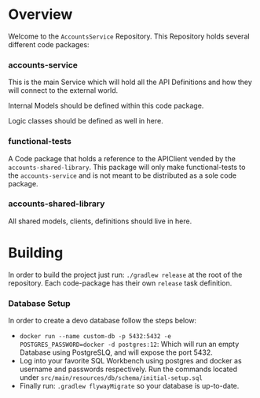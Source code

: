 # Overview

Welcome to the `AccountsService` Repository.
This Repository holds several different code packages:

### accounts-service

This is the main Service which will hold all the API Definitions and how they will
connect to the external world.

Internal Models should be defined within this code package.

Logic classes should be defined as well in here.

### functional-tests

A Code package that holds a reference to the APIClient
vended by the `accounts-shared-library`. This package
will only make functional-tests to the `accounts-service` and is not meant to be
distributed as a sole code package.

### accounts-shared-library

All shared models, clients, definitions should live in here.

# Building

In order to build the project just run: `./gradlew release` at the root of the repository.
Each code-package has their own `release` task definition.

### Database Setup

In order to create a devo database follow the steps below:

* `docker run --name custom-db -p 5432:5432 -e POSTGRES_PASSWORD=docker -d postgres:12`: Which will run an empty Database using PostgreSLQ, and will expose the port 5432.
* Log into your favorite SQL Workbench using postgres and docker as username and passwords respectively.
Run the commands located under `src/main/resources/db/schema/initial-setup.sql`
* Finally run: `.gradlew flywayMigrate` so your database is up-to-date.